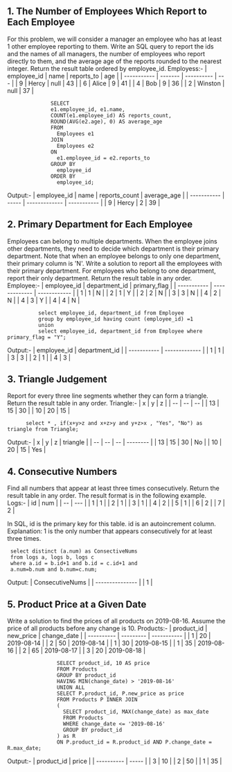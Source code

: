 ## 1.  The Number of Employees Which Report to Each Employee
For this problem, we will consider a manager an employee who has at least 1 other employee reporting to them.
Write an SQL query to report the ids and the names of all managers, the number of employees who report directly to them, and the average age of the reports rounded to the nearest integer.
Return the result table ordered by employee_id.
Employess:-
| employee_id | name    | reports_to | age |
| ----------- | ------- | ---------- | --- |
| 9           | Hercy   | null       | 43  |
| 6           | Alice   | 9          | 41  |
| 4           | Bob     | 9          | 36  |
| 2           | Winston | null       | 37  |

                  SELECT 
                  e1.employee_id, e1.name,
                  COUNT(e1.employee_id) AS reports_count,
                  ROUND(AVG(e2.age), 0) AS average_age
                  FROM 
                    Employees e1
                  JOIN 
                    Employees e2
                  ON 
                    e1.employee_id = e2.reports_to
                  GROUP BY 
                    employee_id
                  ORDER BY 
                    employee_id;

Output:-
| employee_id | name  | reports_count | average_age |
| ----------- | ----- | ------------- | ----------- |
| 9           | Hercy | 2             | 39          |

## 2. Primary Department for Each Employee
Employees can belong to multiple departments. When the employee joins other departments, they need to decide which department is their primary department. Note that when an employee belongs to only one department, their primary column is 'N'.
Write a solution to report all the employees with their primary department. For employees who belong to one department, report their only department.
Return the result table in any order.
Employee:-
| employee_id | department_id | primary_flag |
| ----------- | ------------- | ------------ |
| 1           | 1             | N            |
| 2           | 1             | Y            |
| 2           | 2             | N            |
| 3           | 3             | N            |
| 4           | 2             | N            |
| 4           | 3             | Y            |
| 4           | 4             | N            |

              select employee_id, department_id from Employee
              group by employee_id having count (employee_id) =1
              union
              select employee_id, department_id from Employee where primary_flag = "Y";
Output:-
| employee_id | department_id |
| ----------- | ------------- |
| 1           | 1             |
| 3           | 3             |
| 2           | 1             |
| 4           | 3             |

## 3. Triangle Judgement
Report for every three line segments whether they can form a triangle.
Return the result table in any order.
Triangle:-
| x  | y  | z  |
| -- | -- | -- |
| 13 | 15 | 30 |
| 10 | 20 | 15 |

          select * , if(x+y>z and x+z>y and y+z>x , "Yes", "No") as triangle from Triangle;

Output:-
| x  | y  | z  | triangle |
| -- | -- | -- | -------- |
| 13 | 15 | 30 | No       |
| 10 | 20 | 15 | Yes      |

## 4. Consecutive Numbers
Find all numbers that appear at least three times consecutively.
Return the result table in any order.
The result format is in the following example.
Logs:-
| id | num |
| -- | --- |
| 1  | 1   |
| 2  | 1   |
| 3  | 1   |
| 4  | 2   |
| 5  | 1   |
| 6  | 2   |
| 7  | 2   |

In SQL, id is the primary key for this table.
id is an autoincrement column.
Explanation: 1 is the only number that appears consecutively for at least three times.

     select distinct (a.num) as ConsectiveNums
     from logs a, logs b, logs c
     where a.id = b.id+1 and b.id = c.id+1 and
     a.num=b.num and b.num=c.num;

Output:
| ConsecutiveNums |
| --------------- |
| 1               |

## 5. Product Price at a Given Date
Write a solution to find the prices of all products on 2019-08-16. Assume the price of all products before any change is 10.
Products:-
| product_id | new_price | change_date |
| ---------- | --------- | ----------- |
| 1          | 20        | 2019-08-14  |
| 2          | 50        | 2019-08-14  |
| 1          | 30        | 2019-08-15  |
| 1          | 35        | 2019-08-16  |
| 2          | 65        | 2019-08-17  |
| 3          | 20        | 2019-08-18  |

                    SELECT product_id, 10 AS price
                    FROM Products
                    GROUP BY product_id
                    HAVING MIN(change_date) > '2019-08-16'
                    UNION ALL
                    SELECT P.product_id, P.new_price as price
                    FROM Products P INNER JOIN 
                    (
                      SELECT product_id, MAX(change_date) as max_date
                      FROM Products
                      WHERE change_date <= '2019-08-16'
                      GROUP BY product_id
                    ) as R 
                    ON P.product_id = R.product_id AND P.change_date = R.max_date;
Output:-
| product_id | price |
| ---------- | ----- |
| 3          | 10    |
| 2          | 50    |
| 1          | 35    |
